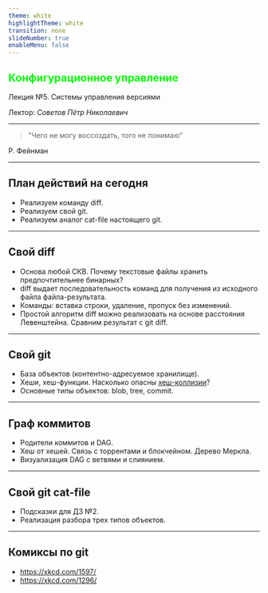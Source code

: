 ```yaml
---
theme: white
highlightTheme: white
transition: none
slideNumber: true
enableMenu: false
---
```


<!-- .slide: data-background="black" style="color:#00ff00" -->

## <span style="color:#00ff00">Конфигурационное управление</span>

Лекция №5. Системы управления версиями

Лектор: *Советов Пётр Николаевич*

---

> "Чего не могу воссоздать, того не понимаю"

Р. Фейнман

---

## План действий на сегодня

* Реализуем команду diff.
* Реализуем свой git.
* Реализуем аналог cat-file настоящего git.

---

## Свой diff

* Основа любой СКВ. Почему текстовые файлы хранить предпочтительнее бинарных?
* diff выдает последовательность команд для получения из исходного файла файла-результата.
* Команды: вставка строки, удаление, пропуск без изменений.
* Простой алгоритм diff можно реализовать на основе расстояния Левенштейна. Сравним результат с git diff.

---

## Свой git

* База объектов (контентно-адресуемое хранилище).
* Хеши, хеш-функции. Насколько опасны [хеш-коллизии](https://preshing.com/20110504/hash-collision-probabilities/)?
* Основные типы объектов: blob, tree, commit.

---

## Граф коммитов

* Родители коммитов и DAG.
* Хеш от хешей. Связь с торрентами и блокчейном. Дерево Меркла.
* Визуализация DAG с ветвями и слиянием.

---

## Свой git cat-file

* Подсказки для ДЗ №2.
* Реализация разбора трех типов объектов.

---

## Комиксы по git

* https://xkcd.com/1597/
* https://xkcd.com/1296/
